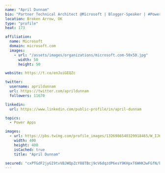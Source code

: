 ```yaml
---
name: "April Dunnam"
bio: "Partner Technical Architect @Microsoft | Blogger-Speaker | #PowerApps, #PowerAutomate, #Office365, #SharePoint | #WIT | #Karaoke Queen"
location: Broken Arrow, OK
type: "profile"
heat: 173

affiliation:
  name: Microsoft
  domain: microsoft.com
  images:
    - url: "/assets/images/organizations/microsoft.com-50x50.jpg"
      width: 50
      height: 50

website: https://t.co/enJuiGEQZc

twitter:
  username: aprildunnam
  url: https://twitter.com/aprildunnam
  followers: 11670

linkedin:
  url: https://www.linkedin.com/public-profile/in/april-dunnam

topics:
  - Power Apps

images:
  - url: https://pbs.twimg.com/profile_images/1326986540329918465/W_IJ6Ih2_400x400.jpg
    width: 400
    height: 400
    isCached: true
    title: "April Dunnam"

secured: "cxPTGdF2jyGI9tvVBJWQpZcY88TBcj9cV6dqzdP6esY9KHpxT6WHK3wFGfN/kqd8Ky9AMcGUONPJEPQOnRoqi2dQvQFAdEv8q0dRiCc2rTjtln3F6xJeOTdJbaOp+acjhJb9n6Dl9PQ5fKoLuCsGhh+hFSfUkWAVZVM5ZBYfkRrKnHRqM70tPKCxLC1BdENWkIjN01sDQ2U0KzR59d9scrAH4knadkz82kIRXD6VHAuu6I48R9GqOMmV8H1SdFIDId4WMXgMeFbHyHvQ0uXrkpSI2jNzGW4hiXsoBa64PYjX7ydwHID5nwDxEUZyM2dvwGvek04YM9qB4boZANGmjR/a25N7RXKIHwkvA9GgK6qc3Ay3yHIFR37Q8+LQKfakfRvyQTzQn1x6x4IdZ5N+Lf3cEbF+LBGPpu/5DkJZquc=;OsDeoLgIv5UBE20Q912kkg=="
---
```


